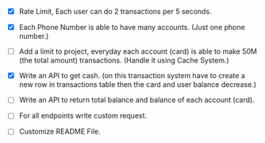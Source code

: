 - [x] Rate Limit, Each user can do 2 transactions per 5 seconds.
- [x] Each Phone Number is able to have many accounts. (Just one phone number.)
- [ ] Add a limit to project, everyday each account (card) is able to make 50M (the total amount) transactions. (Handle it using Cache System.)
- [x] Write an API to get cash. (on this transaction system have to create a new row in transactions table then the card and user balance decrease.)
- [ ] Write an API to return total balance and balance of each account (card).
- [ ] For all endpoints write custom request.


- [ ] Customize README File.

